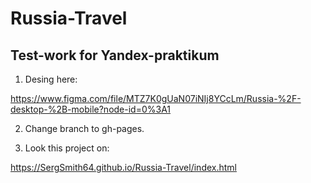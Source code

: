 # Russia-Travel

## Test-work for Yandex-praktikum

1. Desing here:

https://www.figma.com/file/MTZ7K0gUaN07iNIj8YCcLm/Russia-%2F-desktop-%2B-mobile?node-id=0%3A1

2. Change branch to gh-pages.

3. Look this project on:

https://SergSmith64.github.io/Russia-Travel/index.html